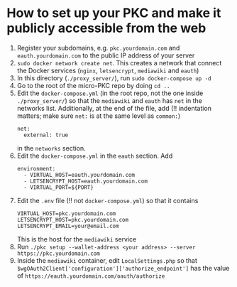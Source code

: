 # How to set up your PKC and make it publicly accessible from the web

1. Register your subdomains, e.g. `pkc.yourdomain.com` and `eauth.yourdomain.com` to the public IP address of your server
1. `sudo docker network create net`. This creates a network that connect the Docker services (`nginx`, `letsencrypt`, `mediawiki` and `eauth`)
1. In this directory (`./proxy_server/`), run `sudo docker-compose up -d`
1. Go to the root of the micro-PKC repo by doing `cd ..`
1. Edit the `docker-compose.yml` (in the root repo, not the one inside `./proxy_server/`) so that the `mediawiki` and `eauth` has `net` in the networks list. Additionally, at the end of the file, add (!! indentation matters; make sure `net:` is at the same level as `common:`)
   ```
   net:
     external: true
   ```
   in the `networks` section.
1. Edit the `docker-compose.yml` in the `eauth` section. Add
   ```
   environment:
     - VIRTUAL_HOST=eauth.yourdomain.com
     - LETSENCRYPT_HOST=eauth.yourdomain.com
     - VIRTUAL_PORT=${PORT}
   ```
1. Edit the `.env` file (!! not `docker-compose.yml`) so that it contains
   ```
   VIRTUAL_HOST=pkc.yourdomain.com
   LETSENCRYPT_HOST=pkc.yourdomain.com
   LETSENCRYPT_EMAIL=your@email.com
   ```
   This is the host for the `mediawiki` service
1. Run `./pkc setup --wallet-address <your address> --server https://pkc.yourdomain.com`
1. Inside the `mediawiki` container, edit `LocalSettings.php` so that `$wgOAuth2Client['configuration']['authorize_endpoint']` has the value of `https://eauth.yourdomain.com/oauth/authorize`
